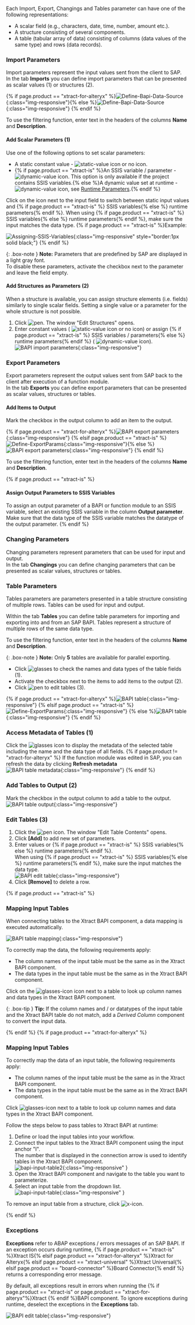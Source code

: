 Each Import, Export, Changings and Tables parameter can have one of the following representations:

- A scalar field (e.g., characters, date, time, number, amount etc.).
- A structure consisting of several components.
- A table (tabular array of data) consisting of columns (data values of the same type) and rows (data records).

### Import Parameters
Import parameters represent the input values sent from the client to SAP. <br>
In the tab **Imports** you can define import parameters that can be presented as scalar values (1) or structures (2). 

{% if page.product == "xtract-for-alteryx" %}![Define-Bapi-Data-Source](/img/content/xfa/XfA-BAPI-Parameters.png){:class="img-responsive"}{% else %}![Define-Bapi-Data-Source](/img/content/XU-BAPI-Parameters.png){:class="img-responsive"} {% endif %}

To use the filtering function, enter text in the headers of the columns **Name** and **Description**. <br>

#### Add Scalar Parameters (1)

Use one of the following options to set scalar parameters:
- A static constant value - ![static-value](/img/content/icons/runtime-parameters-static.png) icon or no icon. 
- {% if page.product == "xtract-is" %}An SSIS variable / parameter - ![dynamic-value](/img/content/icons/runtime-parameters-dynamic.png) icon. This option is only available if the project contains SSIS variables.{% else %}A dynamic value set at runtime - ![dynamic-value](/img/content/icons/runtime-parameters-dynamic.png) icon, see [Runtime Parameters](./edit-runtime-parameters).{% endif %}

Click on the icon next to the input field to switch between static input values and {% if page.product == "xtract-is" %} SSIS variables{% else %} runtime parameters{% endif %}.
When using {% if page.product == "xtract-is" %} SSIS variables{% else %} runtime parameters{% endif %}, make sure the input matches the data type. {% if page.product == "xtract-is" %}Example:

![Assigning-SSIS-Variables](/img/content/xis/ssis-variables.gif){:class="img-responsive" style="border:1px solid black;"}
{% endif %}

{: .box-note }
**Note:** Parameters that are predefined by SAP are displayed in a light gray font. <br>
To disable these parameters, activate the checkbox next to the parameter and leave the field empty. <br>

#### Add Structures as Parameters (2)

When a structure is available, you can assign structure elements (i.e. fields) similarly to single scalar fields. 
Setting a single value or a parameter for the whole structure is not possible.<br>
1. Click ![pen](/img/content/icons/pen.png). The window "Edit Structures" opens.
2. Enter constant values ( ![static-value](/img/content/icons/runtime-parameters-static.png) icon or no icon) or assign {% if page.product == "xtract-is" %} SSIS variables / parameters{% else %} runtime parameters{% endif %} ( ![dynamic-value](/img/content/icons/runtime-parameters-dynamic.png) icon).
![BAPI import parameters](/img/content/BAPI-Edit-Structure.png){:class="img-responsive"}

### Export Parameters
Export parameters represent the output values sent from SAP back to the client after execution of a function module. <br>
In the tab **Exports** you can define export parameters that can be presented as scalar values, structures or tables. 

#### Add Items to Output
Mark the checkbox in the output column to add an item to the output.

{% if page.product == "xtract-for-alteryx" %}![BAPI export parameters](/img/content/xfa/XfA-Bapi-Exports-Edit.png){:class="img-responsive"} {% elsif page.product == "xtract-is" %}![Define-ExportParams](/img/content/xis/XtractBAPI_ExportParams.png){:class="img-responsive"}{% else %}![BAPI export parameters](/img/content/Bapi-Exports-Edit.png){:class="img-responsive"} {% endif %}

To use the filtering function, enter text in the headers of the columns **Name** and **Description**. <br>

{% if page.product == "xtract-is" %}
#### Assign Output Parameters to SSIS Variables

To assign an output parameter of a BAPI or function module to an SSIS variable, select an existing SSIS variable in the column **Output parameter**. 
Make sure that the data type of the SSIS variable matches the datatype of the output parameter.
{% endif %}

### Changing Parameters

Changing parameters represent parameters that can be used for input and output. <br>
In the tab **Changings** you can define changing parameters that can be presented as scalar values, structures or tables.

### Table Parameters

Tables parameters are parameters presented in a table structure consisting of multiple rows. Tables can be used for input and output.

Within the tab **Tables** you can define table parameters for importing and exporting into and from an SAP BAPI. 
Tables represent a structure of multiple rows of the same data type.

To use the filtering function, enter text in the headers of the columns **Name** and **Description**.

{: .box-note }
**Note:** Only **5** tables are available for parallel exporting.

- Click ![glasses](/img/content/icons/glasses.png) to check the names and data types of the table fields (1).
- Activate the checkbox next to the items to add items to the output (2).
- Click ![pen](/img/content/icons/pen.png) to edit tables (3).

{% if page.product == "xtract-for-alteryx" %}![BAPI table](/img/content/xfa/XfA-Bapi-Table-Type.png){:class="img-responsive"} {% elsif page.product == "xtract-is" %}![Define-ExportParams](/img/content/xis/XtractBAPI_TableParams.png){:class="img-responsive"} {% else %}![BAPI table](/img/content/Bapi-Table-Type.png){:class="img-responsive"} {% endif %}

### Access Metadata of Tables (1)
Click the ![glasses](/img/content/icons/glasses.png) icon to display the metadata of the selected table including the name and the data type of all fields. 
{% if page.product != "xtract-for-alteryx" %}
If the function module was edited in SAP, you can refresh the data by clicking **Refresh metadata**<br>
![BAPI table metadata](/img/content/BAPI-Table-Metadata.png){:class="img-responsive"}
{% endif %}

### Add Tables to Output (2)

Mark the checkbox in the output column to add a table to the output.<br> 
![BAPI table output](/img/content/BAPI-Table-Output.png){:class="img-responsive"}

### Edit Tables (3)

1. Click the ![pen](/img/content/icons/pen.png) icon. The window "Edit Table Contents" opens.
2. Click **[Add]** to add new set of parameters.<br>
3. Enter values or {% if page.product == "xtract-is" %} SSIS variables{% else %} runtime parameters{% endif %}.<br>
When using {% if page.product == "xtract-is" %} SSIS variables{% else %} runtime parameters{% endif %}, make sure the input matches the data type.<br>
![BAPI edit table](/img/content/BAPI-Edit-Table-Contents.png){:class="img-responsive"}
4. Click **[Remove]** to delete a row.

{% if page.product == "xtract-is" %}

### Mapping Input Tables

When connecting tables to the Xtract BAPI component, a data mapping is executed automatically. 

![BAPI table mapping](/img/content/ssis-write-xtractis-fuba-02.png){:class="img-responsive"}

To correctly map the data, the following requirements apply:

- The column names of the input table must be the same as in the Xtract BAPI component.
- The data types in the input table must be the same as in the Xtract BAPI component.

Click on the ![glasses-icon](/img/content/icons/glasses.png) icon next to a table to look up column names and data types in the Xtract BAPI component.

{: .box-tip }
**Tip:** If the column names and / or datatypes of the input table and the Xtract BAPI table do not match, add a *Derived Column* component to convert the input data.

{% endif %}
{% if page.product == "xtract-for-alteryx" %}

### Mapping Input Tables

To correctly map the data of an input table, the following requirements apply:

- The column names of the input table must be the same as in the Xtract BAPI component.
- The data types in the input table must be the same as in the Xtract BAPI component.

Click ![glasses-icon](/img/content/icons/glasses.png) next to a table to look up column names and data types in the Xtract BAPI component.<br>

Follow the steps below to pass tables to Xtract BAPI at runtime:
1. Define or load the input tables into your workflow. 
2. Connect the input tables to the Xtract BAPI component using the input anchor "I". <br>
The number that is displayed in the connection arrow is used to identify tables in the Xtract BAPI component.<br>
![bapi-input-table2](/img/content/xfa/bapi-input-table2.png){:class="img-responsive" }
3. Open the Xtract BAPI component and navigate to the table you want to parameterize.
4. Select an input table from the dropdown list. <br>
![bapi-input-table](/img/content/xfa/bapi-input-table.png){:class="img-responsive" }

To remove an input table from a structure, click ![x-icon](/img/content/icons/x.png).

{% endif %}

### Exceptions

**Exceptions** refer to ABAP exceptions / errors messages of an SAP BAPI.
If an exception occurs during runtime, {% if page.product == "xtract-is" %}Xtract IS{% elsif page.product == "xtract-for-alteryx" %}Xtract for Alteryx{% elsif page.product == "xtract-universal" %}Xtract Universal{% elsif page.product == "board-connector" %}Board Connector{% endif %} returns a corresponding error message.

By default, all exceptions result in errors when running the {% if page.product == "xtract-is" or page.product == "xtract-for-alteryx"%}Xtract {% endif %}BAPI component.
To ignore exceptions during runtime, deselect the exceptions in the **Exceptions** tab.

![BAPI edit table](/img/content/extractors.bapi/XU-BAPI-Exceptions.png){:class="img-responsive"}
